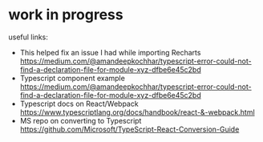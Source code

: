 work in progress
================

useful links:

- This helped fix an issue I had while importing Recharts
  https://medium.com/@amandeepkochhar/typescript-error-could-not-find-a-declaration-file-for-module-xyz-dfbe6e45c2bd
- Typescript component example
  https://medium.com/@amandeepkochhar/typescript-error-could-not-find-a-declaration-file-for-module-xyz-dfbe6e45c2bd
- Typescript docs on React/Webpack
  https://www.typescriptlang.org/docs/handbook/react-&-webpack.html
- MS repo on converting to Typescript
  https://github.com/Microsoft/TypeScript-React-Conversion-Guide
